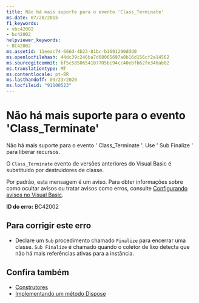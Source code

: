```yaml
---
title: Não há mais suporte para o evento 'Class_Terminate'
ms.date: 07/20/2015
f1_keywords:
- vbc42002
- bc42002
helpviewer_keywords:
- BC42002
ms.assetid: 11eeac74-666d-4b23-81bc-b1691290ddd0
ms.openlocfilehash: 44dc39c246ba7d68065697a8b16d156cf2a14562
ms.sourcegitcommit: bf5c5850654187705bc94cc40ebfb62fe346ab02
ms.translationtype: MT
ms.contentlocale: pt-BR
ms.lasthandoff: 09/23/2020
ms.locfileid: "91100523"
---
```

# <a name="class_terminate-event-is-no-longer-supported"></a>Não há mais suporte para o evento 'Class_Terminate'

Não há mais suporte para o evento ' Class_Terminate '. Use ' Sub Finalize ' para liberar recursos.  
  
 O `Class_Terminate` evento de versões anteriores do Visual Basic é substituído por destruidores de classe.  
  
 Por padrão, esta mensagem é um aviso. Para obter informações sobre como ocultar avisos ou tratar avisos como erros, consulte [Configurando avisos no Visual Basic](/visualstudio/ide/configuring-warnings-in-visual-basic).  
  
 **ID do erro:** BC42002  
  
## <a name="to-correct-this-error"></a>Para corrigir este erro  
  
- Declare um `Sub` procedimento chamado `Finalize` para encerrar uma classe. `Sub Finalize` é chamado quando o coletor de lixo detecta que não há mais referências ativas para a instância.  
  
## <a name="see-also"></a>Confira também

- [Construtores](../programming-guide/concepts/object-oriented-programming.md#constructors)
- [Implementando um método Dispose](../../standard/garbage-collection/implementing-dispose.md)
